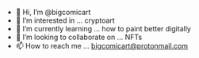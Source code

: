 - 👋 Hi, I’m @bigcomicart
- 👀 I’m interested in ... cryptoart
- 🌱 I’m currently learning ... how to paint better digitally
- 💞️ I’m looking to collaborate on ... NFTs
- 📫 How to reach me ... bigcomicart@protonmail.com

<!---
bigcomicart/bigcomicart is a ✨ special ✨ repository because its `README.md` (this file) appears on your GitHub profile.
You can click the Preview link to take a look at your changes.
--->
